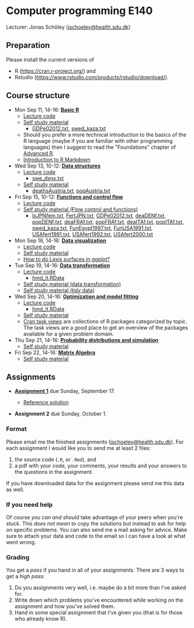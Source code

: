 Computer programming E140
=========================

Lecturer: Jonas Schöley (jschoeley@health.sdu.dk)

Preparation
-----------

Please install the current versions of
  - R (https://cran.r-project.org/) and
  - Rstudio (https://www.rstudio.com/products/rstudio/download/).

Course structure
----------------

- Mon Sep 11, 14-16: [**Basic R**](https://github.com/jschoeley/edsd1718-rstats/tree/master/01-the_basics)
    - [Lecture code](https://github.com/jschoeley/edsd1718-rstats/blob/master/01-the_basics/01-the_basics-lecture_code.pdf)
    - [Self study material](https://github.com/jschoeley/edsd1718-rstats/blob/master/01-the_basics/extended_notes/01-the_basics.pdf)
        - [GDPe02012.txt](https://raw.githubusercontent.com/jschoeley/edsd1718-rstats/master/01-the_basics/extended_notes/GDPe02012.txt), [swed_kaza.txt](https://raw.githubusercontent.com/jschoeley/edsd1718-rstats/master/01-the_basics/extended_notes/swed_kaza.txt)
    - Should you prefer a more technical introduction to the basics of the R language (maybe if you are familiar with other programming languages) then I suggest to read the "Foundations" chapter of [Advanced R](http://adv-r.had.co.nz/).
    - [Introduction to R Markdown](http://rmarkdown.rstudio.com/lesson-1.html)
- Wed Sep 13, 10-12: [**Data structures**](https://github.com/jschoeley/edsd1718-rstats/tree/master/02-data_structures)
    - [Lecture code](https://github.com/jschoeley/edsd1718-rstats/blob/master/02-data_structures/02-data_structures-lecture_code.pdf)
        - [swe_dxnx.txt](https://raw.githubusercontent.com/jschoeley/edsd1718-rstats/master/02-data_structures/swe_dxnx.txt)
    - [Self study material](https://github.com/jschoeley/edsd1718-rstats/blob/master/02-data_structures/extended_notes/02-data_structures.pdf)
        - [deathsAustria.txt](https://raw.githubusercontent.com/jschoeley/edsd1718-rstats/master/02-data_structures/extended_notes/deathsAustria.txt), [popAustria.txt](https://raw.githubusercontent.com/jschoeley/edsd1718-rstats/master/02-data_structures/extended_notes/popAustria.txt)
- Fri Sep 15, 10-12: [**Functions and control flow**](https://github.com/jschoeley/edsd1718-rstats/tree/master/03-functions_and_control_flow)
    - [Lecture code](https://github.com/jschoeley/edsd1718-rstats/blob/master/03-functions_and_control_flow/03-functions_and_control_flow.pdf)
    - [Self study material (Flow control and functions)](https://github.com/jschoeley/edsd1718-rstats/blob/master/03-functions_and_control_flow/extended_notes/03-flow_control_and_functions.pdf)
        - [lxJPNfem.txt](https://raw.githubusercontent.com/jschoeley/edsd1718-rstats/master/03-functions_and_control_flow/extended_notes/lxJPNfem.txt), [FertJPN.txt](https://raw.githubusercontent.com/jschoeley/edsd1718-rstats/master/03-functions_and_control_flow/extended_notes/FertJPN.txt), [GDPe02012.txt](https://raw.githubusercontent.com/jschoeley/edsd1718-rstats/master/03-functions_and_control_flow/extended_notes/GDPe02012.txt), [deaDENf.txt](https://raw.githubusercontent.com/jschoeley/edsd1718-rstats/master/03-functions_and_control_flow/extended_notes/deaDENf.txt), [popDENf.txt](https://raw.githubusercontent.com/jschoeley/edsd1718-rstats/master/03-functions_and_control_flow/extended_notes/popDENf.txt), [deaFRAf.txt](https://raw.githubusercontent.com/jschoeley/edsd1718-rstats/master/03-functions_and_control_flow/extended_notes/deaFRAf.txt), [popFRAf.txt](https://raw.githubusercontent.com/jschoeley/edsd1718-rstats/master/03-functions_and_control_flow/extended_notes/popFRAf.txt), [deaITAf.txt](https://raw.githubusercontent.com/jschoeley/edsd1718-rstats/master/03-functions_and_control_flow/extended_notes/deaITAf.txt), [popITAf.txt](https://raw.githubusercontent.com/jschoeley/edsd1718-rstats/master/03-functions_and_control_flow/extended_notes/popITAf.txt), [swed_kaza.txt](https://raw.githubusercontent.com/jschoeley/edsd1718-rstats/master/03-functions_and_control_flow/extended_notes/swed_kaza.txt), [FunEgypt1997.txt](https://raw.githubusercontent.com/jschoeley/edsd1718-rstats/master/03-functions_and_control_flow/extended_notes/FunEgypt1997.txt), [FunUSA1991.txt](https://raw.githubusercontent.com/jschoeley/edsd1718-rstats/master/03-functions_and_control_flow/extended_notes/FunUSA1991.txt), [USAfert1991.txt](https://raw.githubusercontent.com/jschoeley/edsd1718-rstats/master/03-functions_and_control_flow/extended_notes/USAfert1991.txt), [USAfert1992.txt](https://raw.githubusercontent.com/jschoeley/edsd1718-rstats/master/03-functions_and_control_flow/extended_notes/USAfert1992.txt), [USAfert2000.txt](https://raw.githubusercontent.com/jschoeley/edsd1718-rstats/master/03-functions_and_control_flow/extended_notes/USAfert2000.txt)
- Mon Sep 18, 14-16: [**Data visualization**](https://github.com/jschoeley/edsd1718-rstats/tree/master/04-data_visualization)
    - [Lecture code](https://github.com/jschoeley/edsd1718-rstats/blob/master/04-data_visualization/01-ggplot-the_basics.pdf)
    - [Self study material](http://r4ds.had.co.nz/data-visualisation.html)
    - [How to do Lexis surfaces in ggplot?](https://github.com/jschoeley/edsd1718-rstats/tree/master/04-data_visualization/extended_notes)
- Tue Sep 19, 14-16: [**Data transformation**](https://github.com/jschoeley/edsd1718-rstats/tree/master/05-data_transformation)
    - [Lecture code](https://github.com/jschoeley/edsd1718-rstats/blob/master/05-data_transformation/05-data_transformation.pdf)
        - [hmd_lt.RData](https://github.com/jschoeley/edsd1718-rstats/blob/master/05-data_transformation/hmd_lt.RData)
    - [Self study material (data transformation)](http://r4ds.had.co.nz/transform.html)
    - [Self study material (tidy data)](http://r4ds.had.co.nz/tidy-data.html)
- Wed Sep 20, 14-16: [**Optimization and model fitting**](https://github.com/jschoeley/edsd1718-rstats/tree/master/06-optimization_and_model_fitting)
    - [Lecture code](https://github.com/jschoeley/edsd1718-rstats/blob/master/06-optimization_and_model_fitting/05-optimization_and_model_fitting.R)
        - [hmd_lt.RData](https://github.com/jschoeley/edsd1718-rstats/blob/master/06-optimization_and_model_fitting/hmd_lt.RData)
    - [Self study material](https://github.com/jschoeley/edsd1718-rstats/blob/master/06-optimization_and_model_fitting/extended_notes/06-optimization.pdf)
    - [Cran task views](https://cran.r-project.org/web/views/) are collections of R packages categorized by topic. The task views are a good place to get an overview of the packages available for a given problem domain.
- Thu Sep 21, 14-16: [**Probability distributions and simulation**](https://github.com/jschoeley/edsd1718-rstats/tree/master/07-probability_distributions_and_simulation)
    - [Self study material](https://github.com/jschoeley/edsd1718-rstats/blob/master/07-simulation/extended_notes/07-simulation.pdf)
- Fri Sep 22, 14-16: [**Matrix Algebra**](https://github.com/jschoeley/edsd1718-rstats/tree/master/08-matrix_algebra)
    - [Self study material](https://github.com/jschoeley/edsd1718-rstats/blob/master/08-matrix_algebra/08-matrix_algebra.pdf)

Assignments
-----------

- [**Assignment 1**](https://github.com/jschoeley/edsd1718-rstats/tree/master/assignment1/assignment1.pdf) due Sunday, September 17.
    - [Reference solution](https://github.com/jschoeley/edsd1718-rstats/blob/master/assignment1/solution/assignment1_solution.pdf)

- **Assignment 2** due Sunday, October 1.

### Format

Please email me the finished assignments (jschoeley@health.sdu.dk). For each assignment I would like you to send me at least 2 files:
  1. the source code (`.R`, or `.Rmd`), and
  2. a pdf with your code, your comments, your results and your answers to the questions in the assignment.

If you have downloaded data for the assignment please send me this data as well.

### If you need help

Of course *you can and should* take advantage of your peers when you're stuck. This *does not mean* to copy the solutions but instead to ask for help on specific problems. You can also send me a mail asking for advice. Make sure to attach your data and code to the email so I can have a look at what went wrong.

### Grading

You get a *pass* if you hand in all of your assignments. There are 3 ways to get a *high pass*:
  1. Do you assignments very well, i.e. maybe do a bit more than I've asked for.
  2. Write down which problems you've encountered while working on the assignment and how you've solved them.
  3. Hand in some special assignment that I've given you (that is for those who already know R).